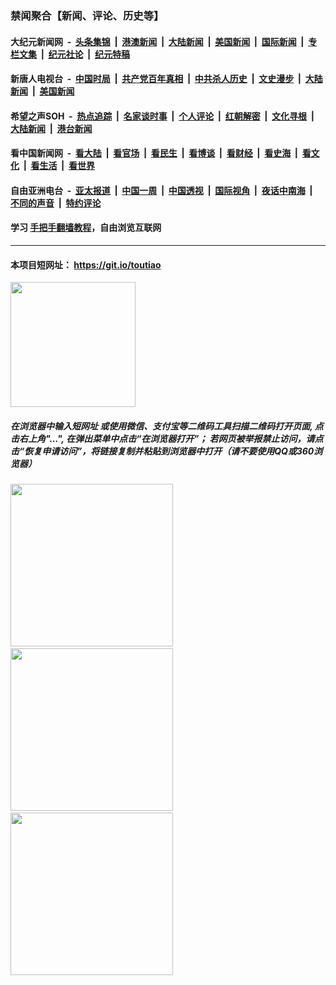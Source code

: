 ### 禁闻聚合【新闻、评论、历史等】

#### 大纪元新闻网 &nbsp;-&nbsp; [头条集锦](indexes/E头条集锦.md?t=02071555) &nbsp;|&nbsp; [港澳新闻](indexes/E港澳新闻.md?t=02071555)  &nbsp;|&nbsp; [大陆新闻](indexes/E大陆新闻.md?t=02071555) &nbsp;|&nbsp; [美国新闻](indexes/E美国新闻.md?t=02071555) &nbsp;|&nbsp; [国际新闻](indexes/E国际新闻.md?t=02071555) &nbsp;|&nbsp; [专栏文集](indexes/E专栏文集.md?t=02071555) &nbsp;|&nbsp; [纪元社论](indexes/E纪元社论.md?t=02071555) &nbsp;|&nbsp; [纪元特稿](indexes/E纪元特稿.md?t=02071555) 

#### 新唐人电视台 &nbsp;-&nbsp; [中国时局](indexes/N中国时局.md?t=02071555) &nbsp;|&nbsp; [共产党百年真相](indexes/N共产党百年真相.md?t=02071555) &nbsp;|&nbsp; [中共杀人历史](indexes/N中共杀人历史.md?t=02071555) &nbsp;|&nbsp; [文史漫步](indexes/N文史漫步.md?t=02071555) &nbsp;|&nbsp; [大陆新闻](indexes/N大陆新闻.md?t=02071555) &nbsp;|&nbsp; [美国新闻](indexes/N美国新闻.md?t=02071555)

#### 希望之声SOH &nbsp;-&nbsp; [热点追踪](indexes/H热点追踪.md?t=02071555) &nbsp;|&nbsp; [名家谈时事](indexes/H名家谈时事.md?t=02071555) &nbsp;|&nbsp; [个人评论](indexes/H个人评论.md?t=02071555)  &nbsp;|&nbsp; [红朝解密](indexes/H红朝解密.md?t=02071555) &nbsp;|&nbsp; [文化寻根](indexes/H文化寻根.md?t=02071555) &nbsp;|&nbsp; [大陆新闻](indexes/H大陆新闻.md?t=02071555) &nbsp;|&nbsp; [港台新闻](indexes/H港台新闻.md?t=02071555)

#### 看中国新闻网 &nbsp;-&nbsp; [看大陆](indexes/S看大陆.md?t=02071555) &nbsp;|&nbsp; [看官场](indexes/S看官场.md?t=02071555) &nbsp;|&nbsp; [看民生](indexes/S看民生.md?t=02071555)  &nbsp;|&nbsp; [看博谈](indexes/S看博谈.md?t=02071555) &nbsp;|&nbsp; [看财经](indexes/S看财经.md?t=02071555) &nbsp;|&nbsp; [看史海](indexes/S看史海.md?t=02071555) &nbsp;|&nbsp; [看文化](indexes/S看文化.md?t=02071555) &nbsp;|&nbsp; [看生活](indexes/S看生活.md?t=02071555) &nbsp;|&nbsp; [看世界](indexes/S看世界.md?t=02071555)

#### 自由亚洲电台 &nbsp;-&nbsp; [亚太报道](indexes/R亚太报道.md?t=02071555) &nbsp;|&nbsp; [中国一周](indexes/R中国一周.md?t=02071555) &nbsp;|&nbsp; [中国透视](indexes/R中国透视.md?t=02071555)  &nbsp;|&nbsp; [国际视角](indexes/R国际视角.md?t=02071555) &nbsp;|&nbsp; [夜话中南海](indexes/R夜话中南海.md?t=02071555) &nbsp;|&nbsp; [不同的声音](indexes/R不同的声音.md?t=02071555) &nbsp;|&nbsp; [特约评论](indexes/R特约评论.md?t=02071555)

#### 学习 [手把手翻墙教程](https://github.com/gfw-breaker/guides/wiki)，自由浏览互联网

----

#### 本项目短网址： https://git.io/toutiao
<img src="https://raw.githubusercontent.com/gfw-breaker/banned-news/master/scripts/img/qr.png" width="200px"/>  

##### 在浏览器中输入短网址 或使用微信、支付宝等二维码工具扫描二维码打开页面, 点击右上角"...", 在弹出菜单中点击“在浏览器打开”； 若网页被举报禁止访问，请点击“恢复申请访问”，将链接复制并粘贴到浏览器中打开（请不要使用QQ或360浏览器）

<img src="https://raw.githubusercontent.com/gfw-breaker/banned-news/master/scripts/img/1.png" width="260px"/> &nbsp; <img src="https://raw.githubusercontent.com/gfw-breaker/banned-news/master/scripts/img/2.png" width="260px"/> &nbsp; <img src="https://raw.githubusercontent.com/gfw-breaker/banned-news/master/scripts/img/3.png" width="260px"/>
